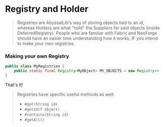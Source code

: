 # Registry and Holder

> Registries are AbyssalLib's way of storing objects tied to an id, whereas Holders are what "hold" the Suppliers for said objects (inside DeferredRegistry).
> People who are familiar with Fabric and NeoForge should have an easier time understanding how it works, IF you intend to make your own registries.

### Making your own Registry
```Java
public class MyRegistries {
    public static final Registry<MyObject> MY_OBJECTS = new Registry<>();
}
```

That's It!

> Registries have specific useful methods as well:
> - `#get(String id)`
> - `#getId(T object)`
> - `#contains(String id)`
> - `#getAll()`
> 